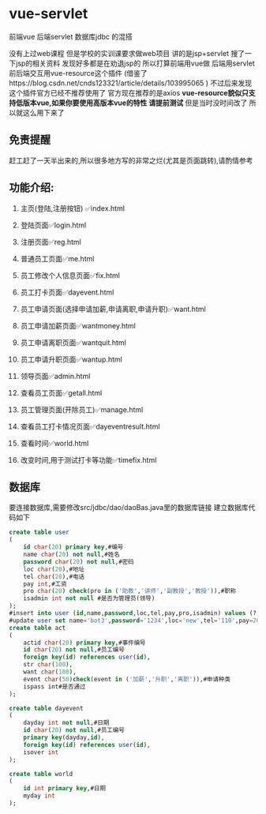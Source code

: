 # vue-servlet
前端vue 后端servlet 数据库jdbc 的混搭 

没有上过web课程 但是学校的实训课要求做web项目 讲的是jsp+servlet 搜了一下jsp的相关资料 发现好多都是在劝退jsp的 所以打算前端用vue做 后端用servlet 前后端交互用vue-resource这个插件 (借鉴了https://blog.csdn.net/cnds123321/article/details/103995065 ) 不过后来发现这个插件官方已经不推荐使用了 官方现在推荐的是axios **vue-resource貌似只支持低版本vue,如果你要使用高版本vue的特性 请提前测试** 但是当时没时间改了 所以就这么用下来了

## 免责提醒
赶工赶了一天半出来的,所以很多地方写的非常之烂(尤其是页面跳转),请酌情参考

## 功能介绍:
1. 主页(登陆,注册按钮) ✅index.html
2. 登陆页面✅login.html
3. 注册页面✅reg.html

1. 普通员工页面✅me.html
2. 员工修改个人信息页面✅fix.html
3. 员工打卡页面✅dayevent.html

1. 员工申请页面(选择申请加薪,申请离职,申请升职)✅want.html
2. 员工申请加薪页面✅wantmoney.html
3. 员工申请离职页面✅wantquit.html

1. 员工申请升职页面✅wantup.html
2. 领导页面✅admin.html
3. 查看员工页面✅getall.html

1. 员工管理页面(开除员工)✅manage.html

1. 查看员工打卡情况页面✅dayeventresult.html
2. 查看时间✅world.html
3. 改变时间,用于测试打卡等功能✅timefix.html

## 数据库
要连接数据库,需要修改src/jdbc/dao/daoBas.java里的数据库链接
建立数据库代码如下
```sql
create table user
(
	id char(20) primary key,#编号
	name char(20) not null,#姓名
	password char(20) not null,#密码
	loc char(20),#地址
	tel char(20),#电话
	pay int,#工资
	pro char(20) check(pro in ('助教','讲师','副教授','教授')),#职称
	isadmin int not null #是否为管理员(领导)
);
#insert into user (id,name,password,loc,tel,pay,pro,isadmin) values (?,?,?,?,?,?,?,?)
#update user set name='bot3',password='1234',loc='new',tel='110',pay=2000,pro=2,isadmin=1 where id='2020001';
create table act
(
	actid char(20) primary key,#事件编号
	id char(20) not null,#员工编号
	foreign key(id) references user(id),
	str char(100),
	want char(100),
	event char(50)check(event in ('加薪','升职','离职')),#申请种类
	ispass int#是否通过
);

create table dayevent
(
	dayday int not null,#日期
	id char(20) not null,#员工编号
	primary key(dayday,id),
	foreign key(id) references user(id),
	isover int
);

create table world
(
	id int primary key,#日期
	myday int
);

```
